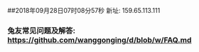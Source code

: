 ##2018年09月28日07时08分57秒 新址: 159.65.113.111
### 兔友常见问题及解答: https://github.com/wanggonging/d/blob/w/FAQ.md
